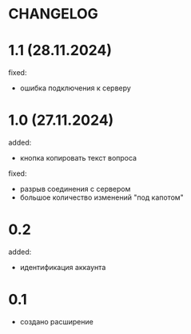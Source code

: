 
# CHANGELOG

# 1.1 (28.11.2024)

fixed:

+ ошибка подключения к серверу

# 1.0 (27.11.2024)

added:

+ кнопка копировать текст вопроса

fixed:

+ разрыв соединения с сервером
+ большое количество изменений "под капотом"

# 0.2

added:

+ идентификация аккаунта

# 0.1

+ создано расширение
